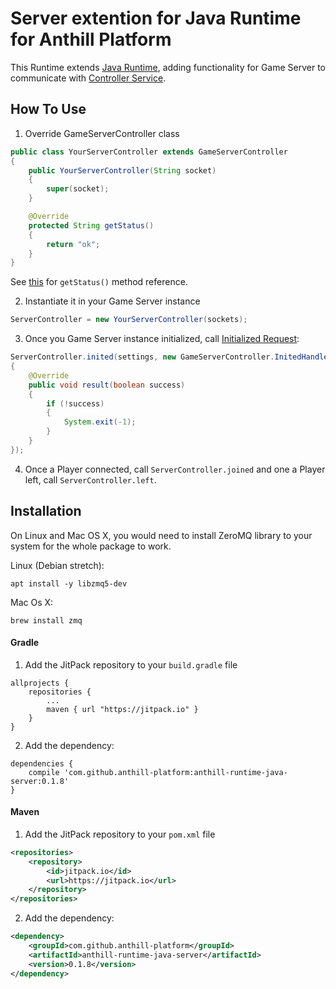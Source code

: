 # Server extention for Java Runtime for Anthill Platform

This Runtime extends <a href="https://github.com/anthill-services/anthill-runtime-java">Java Runtime</a>,
adding functionality for Game Server to communicate with
<a href="https://github.com/anthill-services/anthill-game/blob/master/doc/API.md#6-communication-between-game-server-and-controller-service">Controller Service</a>.

## How To Use

1. Override GameServerController class

```java
public class YourServerController extends GameServerController
{
    public YourServerController(String socket)
    {
        super(socket);
    }

    @Override
    protected String getStatus()
    {
        return "ok";
    }
}
```

See <a href="https://github.com/anthill-services/anthill-game/blob/master/doc/API.md#9-the-game-server-instance-status">this</a> for `getStatus()` method reference.

2. Instantiate it in your Game Server instance

```java
ServerController = new YourServerController(sockets);
```

3. Once you Game Server instance initialized, call <a href="https://github.com/anthill-services/anthill-game/blob/master/doc/API.md#initialized-request">Initialized Request</a>:

```java
ServerController.inited(settings, new GameServerController.InitedHandler()
{
    @Override
    public void result(boolean success)
    {
        if (!success)
        {
            System.exit(-1);
        }
    }
});
```

4. Once a Player connected, call `ServerController.joined` and one a Player left, call `ServerController.left`.

## Installation

On Linux and Mac OS X, you would need to install ZeroMQ library to your system for the whole package to work.

Linux (Debian stretch):
```
apt install -y libzmq5-dev
```

Mac Os X:
```
brew install zmq
```

#### Gradle

1. Add the JitPack repository to your `build.gradle` file

```
allprojects {
    repositories {
        ...
        maven { url "https://jitpack.io" }
    }
}
```

2. Add the dependency:

```
dependencies {
    compile 'com.github.anthill-platform:anthill-runtime-java-server:0.1.8'
}
```

#### Maven

1. Add the JitPack repository to your `pom.xml` file

```xml
<repositories>
    <repository>
        <id>jitpack.io</id>
        <url>https://jitpack.io</url>
    </repository>
</repositories>
```

2. Add the dependency:

```xml
<dependency>
    <groupId>com.github.anthill-platform</groupId>
    <artifactId>anthill-runtime-java-server</artifactId>
    <version>0.1.8</version>
</dependency>
```
